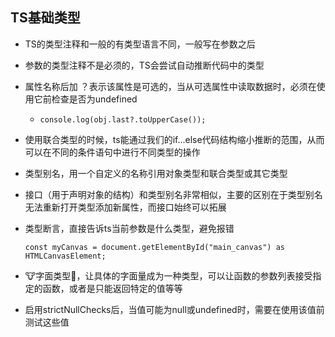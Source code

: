 ## TS基础类型
- TS的类型注释和一般的有类型语言不同，一般写在参数之后
- 参数的类型注释不是必须的，TS会尝试自动推断代码中的类型
- 属性名称后加  ？表示该属性是可选的，当从可选属性中读取数据时，必须在使用它前检查是否为undefined
	- `console.log(obj.last?.toUpperCase());`
- 使用联合类型的时候，ts能通过我们的if...else代码结构缩小推断的范围，从而可以在不同的条件语句中进行不同类型的操作
- 类型别名，用一个自定义的名称引用对象类型和联合类型或其它类型
- 接口（用于声明对象的结构）和类型别名非常相似，主要的区别在于类型别名无法重新打开类型添加新属性，而接口始终可以拓展
- 类型断言，直接告诉ts当前参数是什么类型，避免报错
  
  `const myCanvas = document.getElementById("main_canvas") as HTMLCanvasElement;`
- 🐮字面类型🍺，让具体的字面量成为一种类型，可以让函数的参数列表接受指定的函数，或者是只能返回特定的值等等
- 启用strictNullChecks后，当值可能为null或undefined时，需要在使用该值前测试这些值